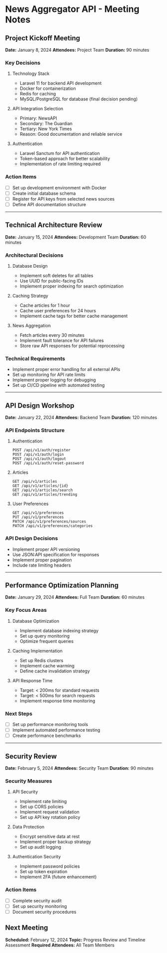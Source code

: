 # News Aggregator API - Meeting Notes

## Project Kickoff Meeting
**Date:** January 8, 2024
**Attendees:** Project Team
**Duration:** 90 minutes

### Key Decisions
1. Technology Stack
   - Laravel 11 for backend API development
   - Docker for containerization
   - Redis for caching
   - MySQL/PostgreSQL for database (final decision pending)

2. API Integration Selection
   - Primary: NewsAPI
   - Secondary: The Guardian
   - Tertiary: New York Times
   - Reason: Good documentation and reliable service

3. Authentication
   - Laravel Sanctum for API authentication
   - Token-based approach for better scalability
   - Implementation of rate limiting required

### Action Items
- [ ] Set up development environment with Docker
- [ ] Create initial database schema
- [ ] Register for API keys from selected news sources
- [ ] Define API documentation structure

---

## Technical Architecture Review
**Date:** January 15, 2024
**Attendees:** Development Team
**Duration:** 60 minutes

### Architectural Decisions
1. Database Design
   - Implement soft deletes for all tables
   - Use UUID for public-facing IDs
   - Implement proper indexing for search optimization

2. Caching Strategy
   - Cache articles for 1 hour
   - Cache user preferences for 24 hours
   - Implement cache tags for better cache management

3. News Aggregation
   - Fetch articles every 30 minutes
   - Implement fault tolerance for API failures
   - Store raw API responses for potential reprocessing

### Technical Requirements
- Implement proper error handling for all external APIs
- Set up monitoring for API rate limits
- Implement proper logging for debugging
- Set up CI/CD pipeline with automated testing

---

## API Design Workshop
**Date:** January 22, 2024
**Attendees:** Backend Team
**Duration:** 120 minutes

### API Endpoints Structure
1. Authentication
   ```
   POST /api/v1/auth/register
   POST /api/v1/auth/login
   POST /api/v1/auth/logout
   POST /api/v1/auth/reset-password
   ```

2. Articles
   ```
   GET /api/v1/articles
   GET /api/v1/articles/{id}
   GET /api/v1/articles/search
   GET /api/v1/articles/trending
   ```

3. User Preferences
   ```
   GET /api/v1/preferences
   PUT /api/v1/preferences
   PATCH /api/v1/preferences/sources
   PATCH /api/v1/preferences/categories
   ```

### API Design Decisions
- Implement proper API versioning
- Use JSON:API specification for responses
- Implement proper pagination
- Include rate limiting headers

---

## Performance Optimization Planning
**Date:** January 29, 2024
**Attendees:** Full Team
**Duration:** 60 minutes

### Key Focus Areas
1. Database Optimization
   - Implement database indexing strategy
   - Set up query monitoring
   - Optimize frequent queries

2. Caching Implementation
   - Set up Redis clusters
   - Implement cache warming
   - Define cache invalidation strategy

3. API Response Time
   - Target: < 200ms for standard requests
   - Target: < 500ms for search requests
   - Implement response time monitoring

### Next Steps
- [ ] Set up performance monitoring tools
- [ ] Implement automated performance testing
- [ ] Create performance benchmarks

---

## Security Review
**Date:** February 5, 2024
**Attendees:** Security Team
**Duration:** 90 minutes

### Security Measures
1. API Security
   - Implement rate limiting
   - Set up CORS policies
   - Implement request validation
   - Set up API key rotation policy

2. Data Protection
   - Encrypt sensitive data at rest
   - Implement proper backup strategy
   - Set up audit logging

3. Authentication Security
   - Implement password policies
   - Set up token expiration
   - Implement 2FA (future enhancement)

### Action Items
- [ ] Complete security audit
- [ ] Set up security monitoring
- [ ] Document security procedures

## Next Meeting
**Scheduled:** February 12, 2024
**Topic:** Progress Review and Timeline Assessment
**Required Attendees:** All Team Members